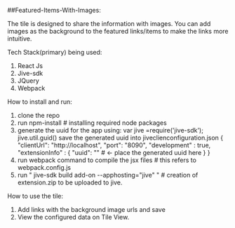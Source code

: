 ##Featured-Items-With-Images:

The tile is designed to share the information with images.
You can add images as the background to the featured links/items to make the links more intuitive.

Tech Stack(primary) being used:

1. React Js
2. Jive-sdk
3. JQuery
4. Webpack


How to install and run:

1. clone the repo
2. run npm-install # installing required node packages
3. generate the uuid for the app using:
    var jive  =require('jive-sdk');
    jive.util.guid()
   save the generated uuid into jiveclienconfiguration.json
   {
       "clientUrl": "http://localhost",
       "port": "8090",
       "development" : true,
       "extensionInfo" : {
           "uuid": "" # <- place the generated uuid here
       }
   }
4. run webpack command to compile the jsx files # this refers to webpack.config.js
5. run " jive-sdk build add-on --apphosting="jive" " # creation of extension.zip to be uploaded to jive.

How to use the tile:

1. Add links with the background image urls and save
2. View the configured data on Tile View.

